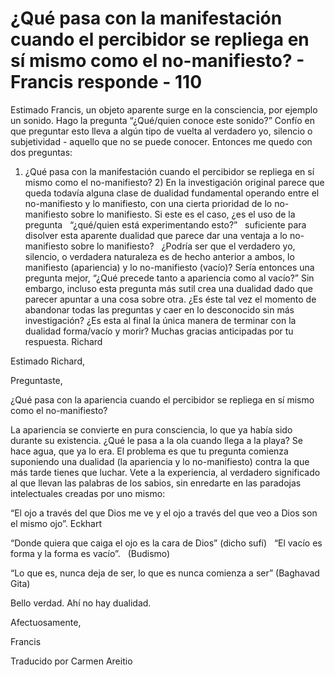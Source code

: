 # ¿Qué pasa con la manifestación cuando el percibidor se repliega en sí mismo como el no-manifiesto? - Francis responde - 110

Estimado Francis, un objeto aparente surge en la consciencia, por ejemplo un sonido. Hago la pregunta &ldquo;&iquest;Qu&eacute;/quien conoce este sonido?&rdquo; Conf&iacute;o en que preguntar esto lleva a alg&uacute;n tipo de vuelta al verdadero yo, silencio o subjetividad - aquello que no se puede conocer. Entonces me quedo con dos preguntas: 

1) &iquest;Qu&eacute; pasa con la manifestaci&oacute;n cuando el percibidor se repliega en s&iacute; mismo como el no-manifiesto? 2) En la investigaci&oacute;n original parece que queda todav&iacute;a alguna clase de dualidad fundamental operando entre el no-manifiesto y lo manifiesto, con una cierta prioridad de lo no-manifiesto sobre lo manifiesto. Si este es el caso, &iquest;es el uso de la pregunta
&nbsp; 
&ldquo;&iquest;qu&eacute;/quien est&aacute; experimentando esto?&rdquo;
&nbsp; 
suficiente para disolver esta aparente dualidad que parece dar una ventaja a lo no-manifiesto sobre lo manifiesto?
&nbsp; 
&iquest;Podr&iacute;a ser que el verdadero yo, silencio, o verdadera naturaleza es de hecho anterior a ambos, lo manifiesto (apariencia) y lo no-manifiesto (vac&iacute;o)? Ser&iacute;a entonces una pregunta mejor, &ldquo;&iquest;Qu&eacute; precede tanto a apariencia como al vac&iacute;o?&rdquo; Sin embargo, incluso esta pregunta m&aacute;s sutil crea una dualidad dado que parecer apuntar a una cosa sobre otra. &iquest;Es &eacute;ste tal vez el momento de abandonar todas las preguntas y caer en lo desconocido sin m&aacute;s investigaci&oacute;n? &iquest;Es esta al final la &uacute;nica manera de terminar con la dualidad forma/vac&iacute;o y morir? Muchas gracias anticipadas por tu respuesta. Richard

Estimado Richard,

Preguntaste,

&iquest;Qu&eacute; pasa con la apariencia cuando el percibidor se repliega en s&iacute; mismo como el no-manifiesto?

La apariencia se convierte en pura consciencia, lo que ya hab&iacute;a sido durante su existencia. &iquest;Qu&eacute; le pasa a la ola cuando llega a la playa? Se hace agua, que ya lo era. El problema es que tu pregunta comienza suponiendo una dualidad (la apariencia y lo no-manifiesto) contra la que m&aacute;s tarde tienes que luchar. Vete a la experiencia, al verdadero significado al que llevan las palabras de los sabios, sin enredarte en las paradojas intelectuales creadas por uno mismo: 

&ldquo;El ojo a trav&eacute;s del que Dios me ve y el ojo a trav&eacute;s del que veo a Dios son el mismo ojo&rdquo;. Eckhart

&ldquo;Donde quiera que caiga el ojo es la cara de Dios&rdquo; (dicho suf&iacute;)
&nbsp; 
&ldquo;El vac&iacute;o es forma y la forma es vac&iacute;o&rdquo;.
&nbsp; 
(Budismo) 

&ldquo;Lo que es, nunca deja de ser, lo que es nunca comienza a ser&rdquo; (Baghavad Gita)

Bello verdad. Ah&iacute; no hay dualidad.

Afectuosamente, 

Francis

Traducido por Carmen Areitio

